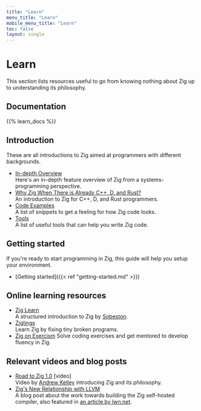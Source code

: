 ```yaml
---
title: "Learn"
menu_title: "Learn"
mobile_menu_title: "Learn"
toc: false
layout: single
---
```


# Learn
This section lists resources useful to go from knowing nothing about Zig up to understanding its philosophy. 

## Documentation
{{% learn_docs %}}

## Introduction
These are all introductions to Zig aimed at programmers with different backgrounds.

- [In-depth Overview](overview/)  
Here's an in-depth feature overview of Zig from a systems-programming perspective.
- [Why Zig When There is Already C++, D, and Rust?](why_zig_rust_d_cpp/)  
An introduction to Zig for C++, D, and Rust programmers.
- [Code Examples](samples/)  
A list of snippets to get a feeling for how Zig code looks.
- [Tools](tools/)  
A list of useful tools that can help you write Zig code.


## Getting started
If you're ready to start programming in Zig, this guide will help you setup your environment.

- [Getting started]({{< ref "getting-started.md" >}})  

## Online learning resources
- [Zig Learn](https://ziglearn.org)  
A structured introduction to Zig by [Sobeston](https://github.com/sobeston).
- [Ziglings](https://ziglings.org)  
Learn Zig by fixing tiny broken programs.
- [Zig on Exercism](https://exercism.org/tracks/zig)
Solve coding exercises and get mentored to develop fluency in Zig.

## Relevant videos and blog posts
- [Road to Zig 1.0](https://www.youtube.com/watch?v=Gv2I7qTux7g) [video]  
Video by [Andrew Kelley](https://andrewkelley.me) introducing Zig and its philosophy.
- [Zig's New Relationship with LLVM](https://kristoff.it/blog/zig-new-relationship-llvm/)  
A blog post about the work towards building the Zig self-hosted compiler, also featured in [an article by lwn.net](https://lwn.net/Articles/833400/).


















